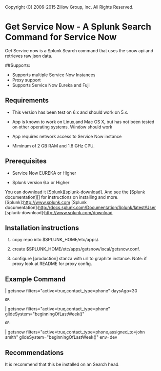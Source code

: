 Copyright (C) 2006-2015 Zillow Group, Inc. All Rights Reserved.

Get Service Now - A Splunk Search Command for Service Now
=================

Get Service now is a Splunk Search command that uses the snow api  and retrieves raw json data.

##Supports:
* Supports multiple Service Now Instances
* Proxy support
* Supports Service Now Eureka and Fuji



Requirements
---------

* This version has been test on 6.x and should work on 5.x.

* App is known to work on Linux,and Mac OS X, but has not been tested on other operating systems. Window should work

* App requires network access to Service Now instance

* Miminum of 2 GB RAM and 1.8 GHz CPU.



Prerequisites
---------
* Service Now EUREKA or Higher

* Splunk version 6.x or Higher

You can download it [Splunk][splunk-download].  And see the [Splunk documentation][] for instructions on installing and more.
[Splunk]:http://www.splunk.com
[Splunk documentation]:http://docs.splunk.com/Documentation/Splunk/latest/User
[splunk-download]:http://www.splunk.com/download


Installation instructions
---------

1) copy repo into $SPLUNK_HOME/etc/apps/.

2) create $SPLUNK_HOME/etc/apps/getsnow/local/getsnow.conf.

3) configure [production] stanza with url to graphite instance. Note: if proxy look at README for proxy config.

Example Command
---------

| getsnow filters="active=true,contact_type=phone" daysAgo=30

    OR

| getsnow filters="active=true,contact_type=phone" glideSystem="beginningOfLastWeek()"

    OR

| getsnow filters="active=true,contact_type=phone,assigned_to=john smith" glideSystem="beginningOfLastWeek()" env=dev

Recommendations
---------

It is recommend that this be installed on an Search head.
